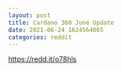 ```yaml
--- 
layout: post 
title: Cardano 360 June Update 
date: 2021-06-24 1624564065 
categories: reddit 
--- 
```

https://redd.it/o78hls